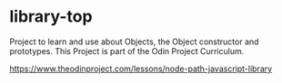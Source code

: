 # library-top

Project to learn and use about Objects, the Object constructor and prototypes. This Project is part of the Odin Project Curriculum.

https://www.theodinproject.com/lessons/node-path-javascript-library